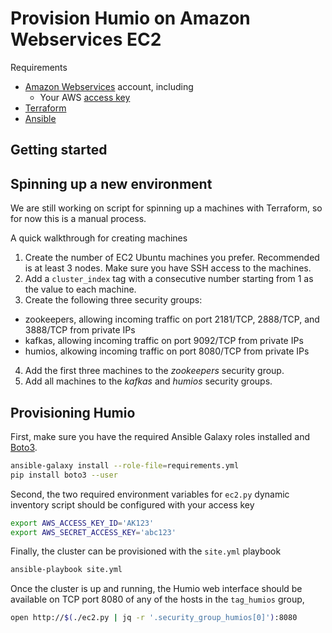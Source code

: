 # Provision Humio on Amazon Webservices EC2

Requirements
* [Amazon Webservices](https://aws.amazon.com) account, including
  * Your AWS [access key](https://docs.aws.amazon.com/general/latest/gr/aws-sec-cred-types.html)
* [Terraform](https://www.terraform.io/intro/getting-started/install.html)
* [Ansible](https://docs.ansible.com/ansible/2.5/installation_guide/intro_installation.html)

## Getting started

## Spinning up a new environment

We are still working on script for spinning up a machines with Terraform, so for now this is a manual process.

A quick walkthrough for creating machines

1. Create the number of EC2 Ubuntu machines you prefer. Recommended is at least 3 nodes. Make sure you have SSH access to the machines.
2. Add a `cluster_index` tag with a consecutive number starting from 1 as the value to each machine.
3. Create the following three security groups:
  * zookeepers, allowing incoming traffic on port 2181/TCP, 2888/TCP, and 3888/TCP from private IPs
  * kafkas, allowing incoming traffic on port 9092/TCP from private IPs
  * humios, alkowing incoming traffic on port 8080/TCP from private IPs
4. Add the first three machines to the _zookeepers_ security group.
5. Add all machines to the _kafkas_ and _humios_ security groups.

## Provisioning Humio

First, make sure you have the required Ansible Galaxy roles installed and [Boto3](https://github.com/boto/boto3).

```bash
ansible-galaxy install --role-file=requirements.yml
pip install boto3 --user
```

Second, the two required environment variables for `ec2.py` dynamic inventory script should be configured with your access key
```bash
export AWS_ACCESS_KEY_ID='AK123'
export AWS_SECRET_ACCESS_KEY='abc123'
``` 

Finally, the cluster can be provisioned with the `site.yml` playbook

```bash
ansible-playbook site.yml
```

Once the cluster is up and running, the Humio web interface should be available on TCP port 8080 of any of the hosts in the `tag_humios` group,

```bash
open http://$(./ec2.py | jq -r '.security_group_humios[0]'):8080
```